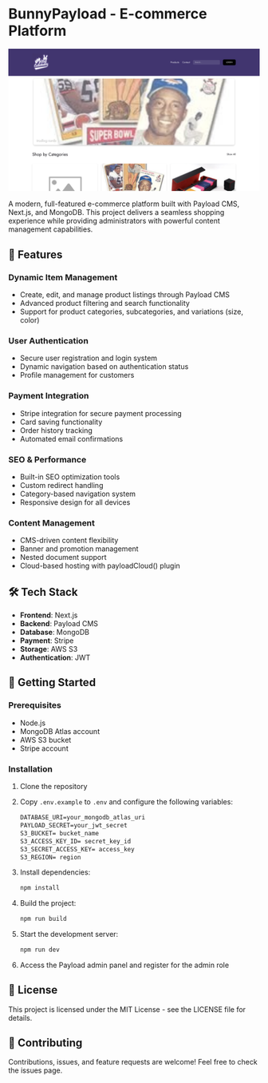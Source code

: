 # BunnyPayload - E-commerce Platform

[![Project Screenshot](assets/images/bunnypayloadScreenshot.png)](assets/images/bunnypayloadScreenshot.png)

A modern, full-featured e-commerce platform built with Payload CMS, Next.js, and MongoDB. This project delivers a seamless shopping experience while providing administrators with powerful content management capabilities.

## 🚀 Features

### Dynamic Item Management
- Create, edit, and manage product listings through Payload CMS
- Advanced product filtering and search functionality
- Support for product categories, subcategories, and variations (size, color)

### User Authentication
- Secure user registration and login system
- Dynamic navigation based on authentication status
- Profile management for customers

### Payment Integration
- Stripe integration for secure payment processing
- Card saving functionality
- Order history tracking
- Automated email confirmations

### SEO & Performance
- Built-in SEO optimization tools
- Custom redirect handling
- Category-based navigation system
- Responsive design for all devices

### Content Management
- CMS-driven content flexibility
- Banner and promotion management
- Nested document support
- Cloud-based hosting with payloadCloud() plugin

## 🛠️ Tech Stack

- **Frontend**: Next.js
- **Backend**: Payload CMS
- **Database**: MongoDB
- **Payment**: Stripe
- **Storage**: AWS S3
- **Authentication**: JWT

## 🚀 Getting Started

### Prerequisites
- Node.js
- MongoDB Atlas account
- AWS S3 bucket
- Stripe account

### Installation

1. Clone the repository
2. Copy `.env.example` to `.env` and configure the following variables:
   ```
   DATABASE_URI=your_mongodb_atlas_uri
   PAYLOAD_SECRET=your_jwt_secret
   S3_BUCKET= bucket_name
   S3_ACCESS_KEY_ID= secret_key_id
   S3_SECRET_ACCESS_KEY= access_key
   S3_REGION= region
   ```

3. Install dependencies:
   ```bash
   npm install
   ```

4. Build the project:
   ```bash
   npm run build
   ```

5. Start the development server:
   ```bash
   npm run dev
   ```

6. Access the Payload admin panel and register for the admin role

## 📝 License

This project is licensed under the MIT License - see the LICENSE file for details.

## 🤝 Contributing

Contributions, issues, and feature requests are welcome! Feel free to check the issues page.